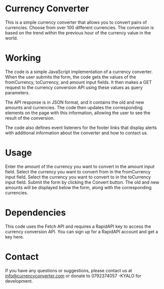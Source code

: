 # Currency Converter
This is a simple currency converter that allows you to convert pairs of currencies. Choose from over 100 different currencies. The conversion is based on the trend within the previous hour of the currency value in the world.

# Working
The code is a simple JavaScript implementation of a currency converter. When the user submits the form, the code gets the values of the fromCurrency, toCurrency, and amount input fields. It then makes a GET request to the currency conversion API using these values as query parameters.

The API response is in JSON format, and it contains the old and new amounts and currencies. The code then updates the corresponding elements on the page with this information, allowing the user to see the result of the conversion.

The code also defines event listeners for the footer links that display alerts with additional information about the converter and how to contact us.

# Usage
Enter the amount of the currency you want to convert in the amount input field.
Select the currency you want to convert from in the fromCurrency input field.
Select the currency you want to convert to in the toCurrency input field.
Submit the form by clicking the Convert button.
The old and new amounts will be displayed below the form, along with the corresponding currencies.
# Dependencies
This code uses the Fetch API and requires a RapidAPI key to access the currency conversion API. You can sign up for a RapidAPI account and get a key here.

# Contact
If you have any questions or suggestions, please contact us at info@currencyconverter.com or donate to 0792374057 -KYALO for development.